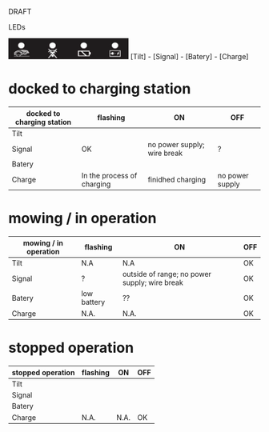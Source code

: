 DRAFT

LEDs

<img src=https://github.com/weinzmi/mowZILLA/blob/master/images/Cockpit_schematic_.zone1_indicatorsPNG.PNG width="240">
[Tilt] - [Signal] - [Batery] - [Charge]

# docked to charging station

| docked to charging station  | flashing  | ON  | OFF  | 
|---------|---------------------------|------------------|-----|
| Tilt    |                           |                  |     |
| Signal  | OK                        | no power supply; wire break  |  ?  |
| Batery  |                           |                  |     |
| Charge  | In the process of charging| finidhed charging| no power supply|

# mowing / in operation

| mowing / in operation  | flashing  | ON  | OFF  |
|---------|---------------------------|------------------|-----|
| Tilt    |         N.A               |         N.A      |  OK |
| Signal  | ?                         | outside of range; no power supply; wire break | OK  |
| Batery  | low battery               |    ??            | OK  |
| Charge  | N.A.                      | N.A.             | OK  |


# stopped operation

| stopped operation  | flashing  | ON  | OFF  |
|---------|---------------------------|------------------|-----|
| Tilt    |                           |                  |     |
| Signal  |                           |                  |     |
| Batery  |                           |                  |     |
| Charge  | N.A.                      | N.A.             | OK  |

